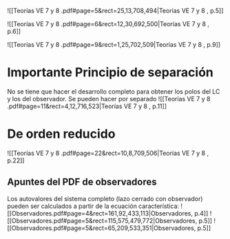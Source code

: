 
![[Teorías VE 7 y 8 .pdf#page=5&rect=25,13,708,494|Teorías VE 7 y 8 , p.5]]

![[Teorías VE 7 y 8 .pdf#page=6&rect=12,30,692,500|Teorías VE 7 y 8 , p.6]]

![[Teorías VE 7 y 8 .pdf#page=9&rect=1,25,702,509|Teorías VE 7 y 8 , p.9]]

# Importante Principio de separación
No se tiene que hacer el desarrollo completo para obtener los polos del LC y los del observador. Se pueden hacer por separado
![[Teorías VE 7 y 8 .pdf#page=11&rect=4,12,716,523|Teorías VE 7 y 8 , p.11]]

# De orden reducido
![[Teorías VE 7 y 8 .pdf#page=22&rect=10,8,709,506|Teorías VE 7 y 8 , p.22]]

## Apuntes del PDF de observadores
Los autovalores del sistema completo (lazo cerrado con observador) pueden ser calculados a partir de la ecuación característica:
![[Observadores.pdf#page=4&rect=161,92,433,113|Observadores, p.4]]
![[Observadores.pdf#page=5&rect=115,575,479,772|Observadores, p.5]]
![[Observadores.pdf#page=5&rect=65,209,533,351|Observadores, p.5]]
